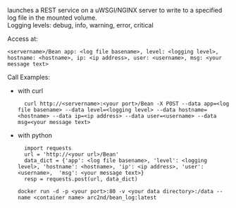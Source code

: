 launches a REST service on a uWSGI/NGINX server to write to a specified log file in the mounted volume.  
Logging levels: debug, info, warning, error, critical

Access at: 

    <servername>/Bean app: <log file basename>, level: <logging level>, hostname: <hostname>, ip: <ip address>, user: <username>, msg: <your message text>

Call Examples:

- with curl

        curl http://<servername>:<your port>/Bean -X POST --data app=<log file basename> --data level=<logging level> --data hostname=<hostname> --data ip=<ip address> --data user=<username> --data msg=<your message text>

- with python

        import requests
        url = 'http://<your url>/Bean'
        data_dict = {'app': <log file basename>, 'level': <logging level>, 'hostname': <hostname>, 'ip': <ip address>, 'user': <username>,  'msg': <your message text>}
        resp = requests.post(url, data_dict)

    `docker run -d -p <your port>:80 -v <your data directory>:/data --name <container name> arc2nd/bean_log:latest`



